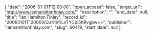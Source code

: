 {
  "date": "2006-01-01T12:00:00", 
  "open_access": false, 
  "target_url": "http://www.ianhamiltonfinlay.com/", 
  "description": "", 
  "end_date": null, 
  "title": "Ian Hamilton Finlay", 
  "record_id": "20060101T120000/QJ41nf/LnTYCpi5ttRvgpw==", 
  "publisher": "ianhamiltonfinlay.com", 
  "slug": 60419, 
  "start_date": null
}


